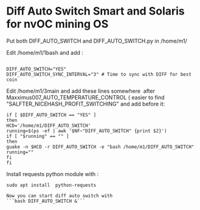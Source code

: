 # Diff Auto Switch Smart and Solaris for nvOC mining OS

Put both DIFF_AUTO_SWITCH and DIFF_AUTO_SWITCH.py in /home/m1/

Edit /home/m1/1bash and add :
```
 
DIFF_AUTO_SWITCH="YES"
DIFF_AUTO_SWITCH_SYNC_INTERVAL="3" # Time to sync with DIFF for best coin
```

Edit /home/m1/3main and add these lines somewhere  after Maxximus007_AUTO_TEMPERATURE_CONTROL ( easier to find "SALFTER_NICEHASH_PROFIT_SWITCHING" and add before it:
```
if [ $DIFF_AUTO_SWITCH == "YES" ]
then
HCD='/home/m1/DIFF_AUTO_SWITCH'
running=$(ps -ef | awk '$NF~"DIFF_AUTO_SWITCH" {print $2}')
if [ "$running" == "" ]
then
guake -n $HCD -r DIFF_AUTO_SWITCH -e "bash /home/m1/DIFF_AUTO_SWITCH"
running=""
fi
fi
```
Install requests python module with :
```
sudo apt install  python-requests

Now you can start diff auto switch with
```bash DIFF_AUTO_SWITCH &```
